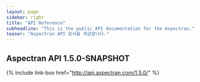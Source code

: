 ```yaml
---
layout: page
sidebar: right
title: "API Reference"
subheadline: "This is the public API documentation for the Aspectran."
teaser: "Aspectran API 문서를 제공합니다."
---
```


## Aspectran API 1.5.0-SNAPSHOT

{% include link-box href="http://api.aspectran.com/1.5.0/" %}
